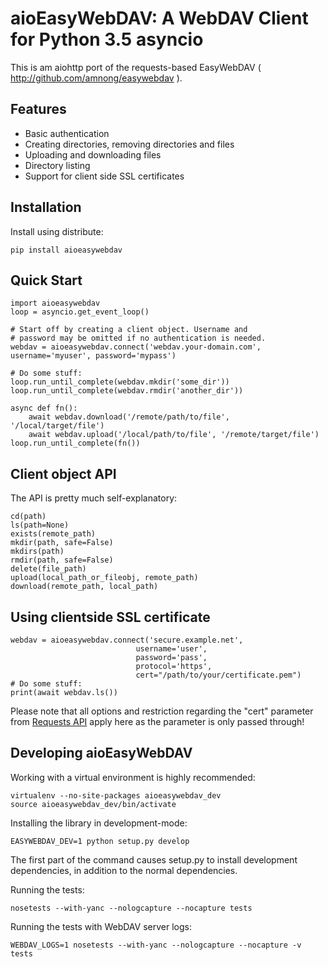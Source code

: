 aioEasyWebDAV: A WebDAV Client for Python 3.5 asyncio
=====================================================

This is am aiohttp port of the requests-based EasyWebDAV ( http://github.com/amnong/easywebdav ).


Features
--------

* Basic authentication
* Creating directories, removing directories and files
* Uploading and downloading files
* Directory listing
* Support for client side SSL certificates

Installation
------------

Install using distribute:

    pip install aioeasywebdav

Quick Start
-----------

    import aioeasywebdav
    loop = asyncio.get_event_loop()
    
    # Start off by creating a client object. Username and
    # password may be omitted if no authentication is needed.
    webdav = aioeasywebdav.connect('webdav.your-domain.com', username='myuser', password='mypass')
    
    # Do some stuff:
    loop.run_until_complete(webdav.mkdir('some_dir'))
    loop.run_until_complete(webdav.rmdir('another_dir'))
    
    async def fn():
        await webdav.download('/remote/path/to/file', '/local/target/file')
        await webdav.upload('/local/path/to/file', '/remote/target/file')
    loop.run_until_complete(fn())

Client object API
-----------------

The API is pretty much self-explanatory:

    cd(path)
    ls(path=None)
    exists(remote_path)
    mkdir(path, safe=False)
    mkdirs(path)
    rmdir(path, safe=False)
    delete(file_path)
    upload(local_path_or_fileobj, remote_path)
    download(remote_path, local_path)

Using clientside SSL certificate
--------------------------------

    webdav = aioeasywebdav.connect('secure.example.net',
                                username='user',
                                password='pass',
                                protocol='https',
                                cert="/path/to/your/certificate.pem")
    # Do some stuff:
    print(await webdav.ls())

Please note that all options and restriction regarding the "cert" parameter from
[Requests API](http://docs.python-requests.org/en/latest/api/) apply here as the parameter is only passed through!

Developing aioEasyWebDAV
---------------------

Working with a virtual environment is highly recommended:

    virtualenv --no-site-packages aioeasywebdav_dev
    source aioeasywebdav_dev/bin/activate

Installing the library in development-mode:

    EASYWEBDAV_DEV=1 python setup.py develop

The first part of the command causes setup.py to install development dependencies, in addition to the normal dependencies.

Running the tests:

    nosetests --with-yanc --nologcapture --nocapture tests

Running the tests with WebDAV server logs:

    WEBDAV_LOGS=1 nosetests --with-yanc --nologcapture --nocapture -v tests
